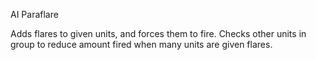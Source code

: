 AI Paraflare

Adds flares to given units, and forces them to fire. Checks other units in group to reduce amount fired when many units are given flares.